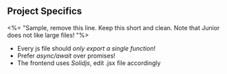 
## Project Specifics

<%= "Sample, remove this line. Keep this short and clean. Note that Junior does not like large files! "%>

- Every js file should *only export a single function*!
- Prefer *async/await* over promises!
- The frontend uses *Solidjs*, edit .jsx file accordingly
